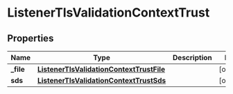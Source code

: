 

# ListenerTlsValidationContextTrust


## Properties

| Name | Type | Description | Notes |
|------------ | ------------- | ------------- | -------------|
|**_file** | [**ListenerTlsValidationContextTrustFile**](ListenerTlsValidationContextTrustFile.md) |  |  [optional] |
|**sds** | [**ListenerTlsValidationContextTrustSds**](ListenerTlsValidationContextTrustSds.md) |  |  [optional] |



